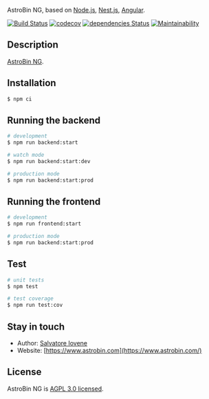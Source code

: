 AstroBin NG, based on [Node.js](https://nodejs.org), [Nest.js](https://nestjs.com),
[Angular](https://angular.io).

[![Build Status](https://travis-ci.org/astrobin/astrobin-ng.svg?branch=master)](https://travis-ci.org/astrobin/astrobin-ng)
[![codecov](https://codecov.io/gh/astrobin/astrobin-ng/branch/master/graph/badge.svg)](https://codecov.io/gh/astrobin/astrobin-ng)
[![dependencies Status](https://david-dm.org/astrobin/astrobin-ng/status.svg)](https://david-dm.org/astrobin/astrobin-ng)
[![Maintainability](https://api.codeclimate.com/v1/badges/247f94974d0ff8baeac4/maintainability)](https://codeclimate.com/github/astrobin/astrobin-api/maintainability)

## Description

[AstroBin NG](https://github.com/astrobin/astrobin-ng).

## Installation

```bash
$ npm ci
```

## Running the backend

```bash
# development
$ npm run backend:start

# watch mode
$ npm run backend:start:dev

# production mode
$ npm run backend:start:prod
```

## Running the frontend

```bash
# development
$ npm run frontend:start

# production mode
$ npm run backend:start:prod
```

## Test

```bash
# unit tests
$ npm test

# test coverage
$ npm run test:cov
```

## Stay in touch

- Author: [Salvatore Iovene](https://github.com/siovene)
- Website: [https://www.astrobin.com](https://www.astrobin.com/)

## License

AstroBin NG is [AGPL 3.0 licensed](https://www.gnu.org/licenses/agpl-3.0.en.html).

